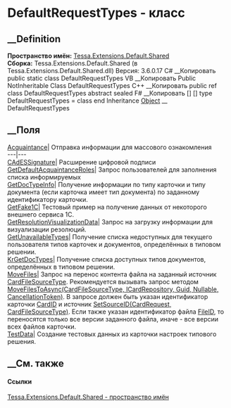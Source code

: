 # DefaultRequestTypes - класс
##  __Definition
 **Пространство имён:**
[Tessa.Extensions.Default.Shared](N_Tessa_Extensions_Default_Shared.htm)  
 **Сборка:** Tessa.Extensions.Default.Shared (в
Tessa.Extensions.Default.Shared.dll) Версия: 3.6.0.17
C# __Копировать
     public static class DefaultRequestTypes
VB __Копировать
     Public NotInheritable Class DefaultRequestTypes
C++ __Копировать
     public ref class DefaultRequestTypes abstract sealed
F# __Копировать
     [<AbstractClassAttribute>]
    [<SealedAttribute>]
    type DefaultRequestTypes = class end
Inheritance
    [Object](https://learn.microsoft.com/dotnet/api/system.object) __ DefaultRequestTypes
##  __Поля
[Acquaintance](F_Tessa_Extensions_Default_Shared_DefaultRequestTypes_Acquaintance.htm)|
Отправка информации для массового ознакомления  
---|---  
[CAdESSignature](F_Tessa_Extensions_Default_Shared_DefaultRequestTypes_CAdESSignature.htm)|
Расширение цифровой подписи  
[GetDefaultAcquaintanceRoles](F_Tessa_Extensions_Default_Shared_DefaultRequestTypes_GetDefaultAcquaintanceRoles.htm)|
Запрос пользователей для заполнения списка информируемых  
[GetDocTypeInfo](F_Tessa_Extensions_Default_Shared_DefaultRequestTypes_GetDocTypeInfo.htm)|
Получение информации по типу карточки и типу документа (если карточка имеет
тип документа) по заданному идентификатору карточки.  
[GetFake1C](F_Tessa_Extensions_Default_Shared_DefaultRequestTypes_GetFake1C.htm)|
Тестовый пример на получение данных от некоторого внешнего сервиса 1С.  
[GetResolutionVisualizationData](F_Tessa_Extensions_Default_Shared_DefaultRequestTypes_GetResolutionVisualizationData.htm)|
Запрос на загрузку информации для визуализации резолюций.  
[GetUnavailableTypes](F_Tessa_Extensions_Default_Shared_DefaultRequestTypes_GetUnavailableTypes.htm)|
Получение списка недоступных для текущего пользователя типов карточек и
документов, определённых в типовом решении.  
[KrGetDocTypes](F_Tessa_Extensions_Default_Shared_DefaultRequestTypes_KrGetDocTypes.htm)|
Получение списка доступных типов документов, определённых в типовом решении.  
[MoveFiles](F_Tessa_Extensions_Default_Shared_DefaultRequestTypes_MoveFiles.htm)|
Запрос на перенос контента файла на заданный источник
[CardFileSourceType](T_Tessa_Cards_CardFileSourceType.htm). Рекомендуется
вызывать запрос методом [MoveFilesToAsync(CardFileSourceType, ICardRepository,
Guid, Nullable<Guid>,
CancellationToken)](M_Tessa_Extensions_Default_Shared_DefaultExtensionHelper_MoveFilesToAsync.htm).
В запросе должен быть указан идентификатор карточки
[CardID](P_Tessa_Cards_CardRequest_CardID.htm) и источник
[SetSourceID(CardRequest,
CardFileSourceType)](M_Tessa_Extensions_Default_Shared_DefaultExtensionHelper_SetSourceID.htm).
Если также указан идентификатор файла
[FileID](P_Tessa_Cards_CardRequest_FileID.htm), то переносятся только все
версии заданного файла, иначе - все версии всех файлов карточки.  
[TestData](F_Tessa_Extensions_Default_Shared_DefaultRequestTypes_TestData.htm)|
Создание тестовых данных из карточки настроек типового решения.  
## __См. также
#### Ссылки
[Tessa.Extensions.Default.Shared - пространство
имён](N_Tessa_Extensions_Default_Shared.htm)
